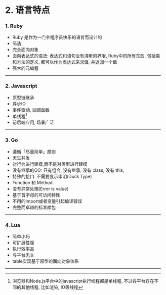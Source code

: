 # 2. 语言特点

### 1. Ruby

* Ruby 是作为一门令程序员快乐的语言而设计的
* 简洁
* 完全面向对象
* 面向表达式的语法: 表达式和语句没有清晰的界限, Ruby中的所有东西, 包括类和方法的定义, 都可以作为表达式来求值, 并返回一个值
* 强大的元编程

---

### 2. Javascript

* 原型链继承
* 异步IO
* 事件驱动, 回调函数
* 单线程[^注1]
* 前后端应用, 场景广泛

---

### 3. Go

* 遵循「尽量简单」原则
* 天生并发
* 对行为进行建模,而不是对类型进行建模
* 没有继承的OO: 只有组合, 没有继承; 没有 class, 没有 this;
* 特殊的接口: 不需要显示申明(Duck Type)
* Function 和 Method
* 没有异常处理(Error is value)
* 基于首字母的可访问特性
* 不用的Import或者变量引起编译错误
* 完整而卓越的标准库包


<!--
#### 为什么选择使用Go语言？

* 学习曲线
* 效率: Go拥有接近C的运行效率和接近动态语言的开发效率
* 出身名门, 血统纯正
* 自由高效: 组合的思想, 无侵入式的接口. Go语言可以说是开发效率和运行效率二者的完美融合，天生的并发编程支持。Go语言支持当前所有的编程范式，包括过程式编程、面向对象编程以及函数式编程
* 强大的标准库
* 部署方便：二进制文件, Copy部署
* 简单的并发
* 稳定性
-->


---

### 4. Lua

* 简单小巧
* 可扩展性强
* 执行效率高
* 与平台无关
* table实现基于原型的面向对象体系

---

[^注1]: 浏览器和Node.js平台中的javascript执行线程都是单线程, 不过各平台存在不同的其他线程, 比如渲染, IO等线程

